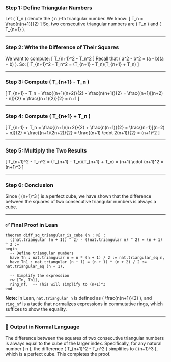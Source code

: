 ### Step 1: Define Triangular Numbers

Let \( T_n \) denote the \( n \)-th triangular number. We know:
\[
T_n = \frac{n(n+1)}{2}
\]
So, two consecutive triangular numbers are \( T_n \) and \( T_{n+1} \).

---

### Step 2: Write the Difference of Their Squares

We want to compute:
\[
T_{n+1}^2 - T_n^2
\]
Recall that \( a^2 - b^2 = (a - b)(a + b) \). So:
\[
T_{n+1}^2 - T_n^2 = (T_{n+1} - T_n)(T_{n+1} + T_n)
\]

---

### Step 3: Compute \( T_{n+1} - T_n \)

\[
T_{n+1} - T_n = \frac{(n+1)(n+2)}{2} - \frac{n(n+1)}{2} = \frac{(n+1)[(n+2) - n]}{2} = \frac{(n+1)(2)}{2} = n+1
\]

---

### Step 4: Compute \( T_{n+1} + T_n \)

\[
T_{n+1} + T_n = \frac{(n+1)(n+2)}{2} + \frac{n(n+1)}{2} = \frac{(n+1)[(n+2) + n]}{2} = \frac{(n+1)(2n+2)}{2} = \frac{(n+1) \cdot 2(n+1)}{2} = (n+1)^2
\]

---

### Step 5: Multiply the Two Results

\[
T_{n+1}^2 - T_n^2 = (T_{n+1} - T_n)(T_{n+1} + T_n) = (n+1) \cdot (n+1)^2 = (n+1)^3
\]

---

### Step 6: Conclusion

Since \( (n+1)^3 \) is a perfect cube, we have shown that the difference between the squares of two consecutive triangular numbers is always a cube.

---

### ✅ Final Proof in Lean

```lean
theorem diff_sq_triangular_is_cube (n : ℕ) :
  ((nat.triangular (n + 1)) ^ 2) - ((nat.triangular n) ^ 2) = (n + 1) ^ 3 :=
begin
  -- Define triangular numbers
  have Tn : nat.triangular n = n * (n + 1) / 2 := nat.triangular_eq n,
  have Tn1 : nat.triangular (n + 1) = (n + 1) * (n + 2) / 2 := nat.triangular_eq (n + 1),
  
  -- Simplify the expression
  rw [Tn, Tn1],
  ring_nf,  -- This will simplify to (n+1)^3
end
```

**Note:** In Lean, `nat.triangular n` is defined as \( \frac{n(n+1)}{2} \), and `ring_nf` is a tactic that normalizes expressions in commutative rings, which suffices to show the equality.

---

### 📘 Output in Normal Language

The difference between the squares of two consecutive triangular numbers is always equal to the cube of the larger index. Specifically, for any natural number \( n \), the difference \( T_{n+1}^2 - T_n^2 \) simplifies to \( (n+1)^3 \), which is a perfect cube. This completes the proof.